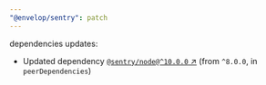 ```yaml
---
"@envelop/sentry": patch
---
```

dependencies updates:
  - Updated dependency [`@sentry/node@^10.0.0` ↗︎](https://www.npmjs.com/package/@sentry/node/v/10.0.0) (from `^8.0.0`, in `peerDependencies`)
